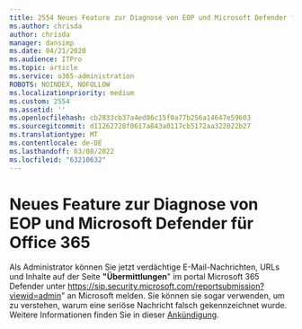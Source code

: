 ```yaml
---
title: 2554 Neues Feature zur Diagnose von EOP und Microsoft Defender für Office 365
ms.author: chrisda
author: chrisda
manager: dansimp
ms.date: 04/21/2020
ms.audience: ITPro
ms.topic: article
ms.service: o365-administration
ROBOTS: NOINDEX, NOFOLLOW
ms.localizationpriority: medium
ms.custom: 2554
ms.assetid: ''
ms.openlocfilehash: cb2833cb37a4ed86c15f0a77b256a14647e59603
ms.sourcegitcommit: d11262728f0617a843a0117cb5172aa322022b27
ms.translationtype: MT
ms.contentlocale: de-DE
ms.lasthandoff: 03/08/2022
ms.locfileid: "63210632"
---
```

# <a name="new-feature-to-help-diagnose-eop-and-microsoft-defender-for-office-365"></a>Neues Feature zur Diagnose von EOP und Microsoft Defender für Office 365

Als Administrator können Sie jetzt verdächtige E-Mail-Nachrichten, URLs und Inhalte auf der Seite **"Übermittlungen**" im portal Microsoft 365 Defender unter <https://sip.security.microsoft.com/reportsubmission?viewid=admin>" an Microsoft melden. Sie können sie sogar verwenden, um zu verstehen, warum eine seriöse Nachricht falsch gekennzeichnet wurde. Weitere Informationen finden Sie in dieser [Ankündigung](https://techcommunity.microsoft.com/t5/Security-Privacy-and-Compliance/Empower-security-teams-to-easily-report-suspicious-emails-amp/ba-p/752622).
